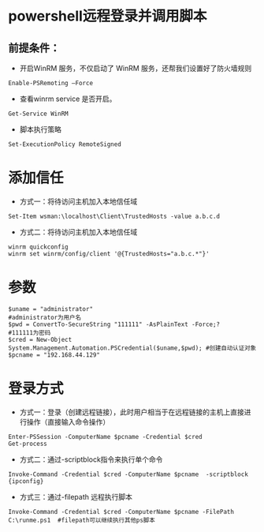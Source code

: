 # powershell远程登录并调用脚本

## 前提条件：
+ 开启WinRM 服务，不仅启动了 WinRM 服务，还帮我们设置好了防火墙规则
~~~
Enable-PSRemoting –Force    
~~~       
+ 查看winrm service 是否开启。
~~~
Get-Service WinRM    
~~~
+ 脚本执行策略
~~~
Set-ExecutionPolicy RemoteSigned
~~~

# 添加信任
+ 方式一：将待访问主机加入本地信任域
~~~
Set-Item wsman:\localhost\Client\TrustedHosts -value a.b.c.d   
~~~
+ 方式二：将待访问主机加入本地信任域 
~~~
winrm quickconfig                                             
winrm set winrm/config/client '@{TrustedHosts="a.b.c.*"}'
~~~

# 参数
~~~
$uname = "administrator"                                                   #administrator为用户名
$pwd = ConvertTo-SecureString "111111" -AsPlainText -Force;?               #111111为密码
$cred = New-Object System.Management.Automation.PSCredential($uname,$pwd); #创建自动认证对象
$pcname = "192.168.44.129"
~~~

# 登录方式
+ 方式一：登录（创建远程链接），此时用户相当于在远程链接的主机上直接进行操作（直接输入命令操作）
~~~
Enter-PSSession -ComputerName $pcname -Credential $cred 
Get-process       
~~~
+ 方式二：通过-scriptblock指令来执行单个命令
~~~
Invoke-Command -Credential $cred -ComputerName $pcname  -scriptblock {ipconfig}
~~~
+ 方式三：通过-filepath 远程执行脚本
~~~
Invoke-Command -Credential $cred -ComputerName $pcname -FilePath C:\runme.ps1  #filepath可以继续执行其他ps脚本
~~~
